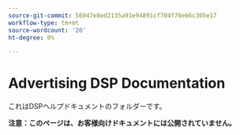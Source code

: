 ```yaml
---
source-git-commit: 56947e8ed2135a91e94891cf704f76e66c305e17
workflow-type: tm+mt
source-wordcount: '20'
ht-degree: 0%

---
```

# Advertising DSP Documentation

これはDSPヘルプドキュメントのフォルダーです。

**注意：このページは、お客様向けドキュメントには公開されていません。**
